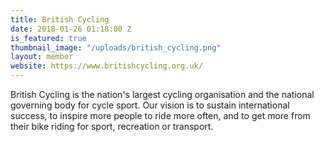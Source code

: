 ```yaml
---
title: British Cycling
date: 2018-01-26 01:18:00 Z
is_featured: true
thumbnail_image: "/uploads/british_cycling.png"
layout: member
website: https://www.britishcycling.org.uk/
---
```


British Cycling is the nation's largest cycling organisation and the national governing body for cycle sport. Our vision is to sustain international success, to inspire more people to ride more often, and to get more from their bike riding for sport, recreation or transport.